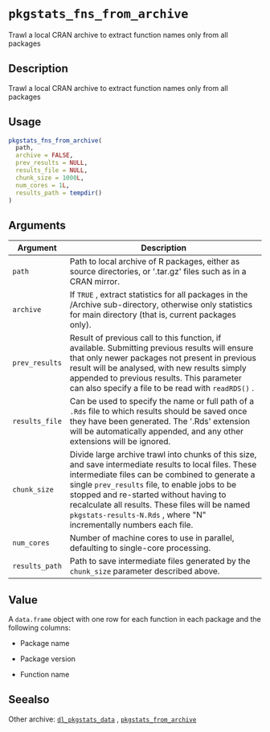 # `pkgstats_fns_from_archive`

Trawl a local CRAN archive to extract function names only from all packages


## Description

Trawl a local CRAN archive to extract function names only from all packages


## Usage

```r
pkgstats_fns_from_archive(
  path,
  archive = FALSE,
  prev_results = NULL,
  results_file = NULL,
  chunk_size = 1000L,
  num_cores = 1L,
  results_path = tempdir()
)
```


## Arguments

Argument      |Description
------------- |----------------
`path`     |     Path to local archive of R packages, either as source directories, or '.tar.gz' files such as in a CRAN mirror.
`archive`     |     If `TRUE` , extract statistics for all packages in the /Archive sub-directory, otherwise only statistics for main directory (that is, current packages only).
`prev_results`     |     Result of previous call to this function, if available. Submitting previous results will ensure that only newer packages not present in previous result will be analysed, with new results simply appended to previous results. This parameter can also specify a file to be read with `readRDS()` .
`results_file`     |     Can be used to specify the name or full path of a `.Rds`  file to which results should be saved once they have been generated. The '.Rds' extension will be automatically appended, and any other extensions will be ignored.
`chunk_size`     |     Divide large archive trawl into chunks of this size, and save intermediate results to local files. These intermediate files can be combined to generate a single `prev_results` file, to enable jobs to be stopped and re-started without having to recalculate all results. These files will be named `pkgstats-results-N.Rds` , where "N" incrementally numbers each file.
`num_cores`     |     Number of machine cores to use in parallel, defaulting to single-core processing.
`results_path`     |     Path to save intermediate files generated by the `chunk_size` parameter described above.


## Value

A `data.frame` object with one row for each function in each package
 and the following columns:
  

*  Package name 

*  Package version 

*  Function name


## Seealso

Other archive:
 [`dl_pkgstats_data`](#dlpkgstatsdata) ,
 [`pkgstats_from_archive`](#pkgstatsfromarchive)


